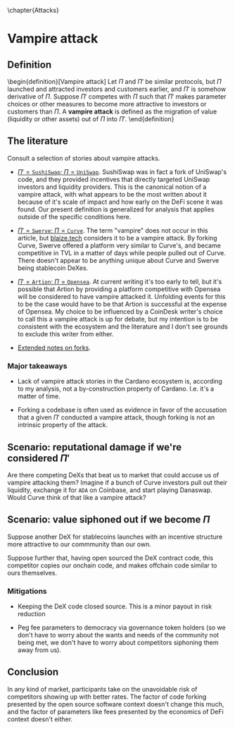 \chapter{Attacks}

# Vampire attack

## Definition

\begin{definition}[Vampire attack]
Let $\Pi$ and $\Pi'$ be similar protocols, but $\Pi$ launched and attracted investors and customers earlier, and $\Pi'$ is somehow derivative of $\Pi$. Suppose $\Pi'$ competes with $\Pi$ such that $\Pi'$ makes parameter choices or other measures to become more attractive to investors or customers than $\Pi$. A $\textbf{vampire attack}$ is defined as the migration of value (liquidity or other assets) out of $\Pi$ into $\Pi'$.
\end{definition}

## The literature
Consult a selection of stories about vampire attacks. 

* [$\Pi' = \texttt{SushiSwap}$; $\Pi = \texttt{UniSwap}$](https://youtu.be/UFjXwrCGuog). SushiSwap was in fact a fork of UniSwap's code, and they provided incentives that directly targeted UniSwap investors and liquidity providers. This is the canonical notion of a vampire attack, with what appears to be the most written about it because of it's scale of impact and how early on the DeFi scene it was found. Our present definition is generalized for analysis that applies outside of the specific conditions here.

* [$\Pi' = \texttt{Swerve}$; $\Pi = \texttt{Curve}$](https://finance.yahoo.com/news/swerve-finance-total-value-locked-075020390.html). The term "vampire" does not occur in this article, but [blaize.tech](https://blaize.tech/services/how-to-prevent-liquidity-vampire-attacks-in-defi/) considers it to be a vampire attack. By forking Curve, Swerve offered a platform very similar to Curve's, and became competitive in TVL in a matter of days while people pulled out of Curve. There doesn't appear to be anything unique about Curve and Swerve being stablecoin DeXes. 

* [$\Pi' = \texttt{Artion}$; $\Pi = \texttt{Opensea}$](https://www.coindesk.com/tech/2021/09/24/andre-cronjes-new-nft-marketplace-is-a-vampire-attack-suicide-pact/). At current writing it's too early to tell, but it's possible that Artion by providing a platform competitive with Opensea will be considered to have vampire attacked it. Unfolding events for this to be the case would have to be that Artion is successful at the expense of Opensea. My choice to be influenced by a CoinDesk writer's choice to call this a vampire attack is up for debate, but my intention is to be consistent with the ecosystem and the literature and I don't see grounds to exclude this writer from either.

* [Extended notes on forks](https://newsletter.banklesshq.com/p/fork-defense-strategies-in-defi). 

### Major takeaways

* Lack of vampire attack stories in the Cardano ecosystem is, according to my analysis, not a by-construction property of Cardano. I.e. it's a matter of time. 

* Forking a codebase is often used as evidence in favor of the accusation that a given $\Pi'$ conducted a vampire attack, though forking is not an intrinsic property of the attack. 

## Scenario: reputational damage if we're considered $\Pi'$

Are there competing DeXs that beat us to market that could accuse us of vampire attacking them? Imagine if a bunch of Curve investors pull out their liquidity, exchange it for `ADA` on Coinbase, and start playing Danaswap. Would Curve think of that like a vampire attack?

## Scenario: value siphoned out if we become $\Pi$

Suppose another DeX for stablecoins launches with an incentive structure more attractive to our commmunity than our own.

Suppose further that, having open sourced the DeX contract code, this competitor copies our onchain code, and makes offchain code similar to ours themselves.

### Mitigations

* Keeping the DeX code closed source. This is a minor payout in risk reduction

* Peg fee parameters to democracy via governance token holders (so we don't have to worry about the wants and needs of the community not being met, we don't have to worry about competitors siphoning them away from us).

## Conclusion 

In any kind of market, participants take on the unavoidable risk of competitors showing up with better rates. The factor of code forking presented by the open source software context doesn't change this much, and the factor of parameters like fees presented by the economics of DeFi context doesn't either.
